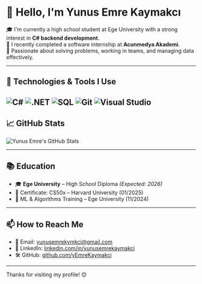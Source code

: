 # 👋 Hello, I'm Yunus Emre Kaymakcı

🎓 I'm currently a high school student at Ege University with a strong interest in **C# backend development**.  
💼 I recently completed a software internship at **Acunmedya Akademi**.  
🧠 Passionate about solving problems, working in teams, and managing data effectively.

---

## 🚀 Technologies & Tools I Use

![C#](https://img.shields.io/badge/-C%23-239120?style=flat-square&logo=c-sharp&logoColor=white)
![.NET](https://img.shields.io/badge/-.NET-512BD4?style=flat-square&logo=dotnet&logoColor=white)
![SQL](https://img.shields.io/badge/-SQL-4479A1?style=flat-square&logo=Microsoft-SQL-Server&logoColor=white)
![Git](https://img.shields.io/badge/-Git-F05032?style=flat-square&logo=git&logoColor=white)
![Visual Studio](https://img.shields.io/badge/-Visual%20Studio-5C2D91?style=flat-square&logo=visual-studio&logoColor=white)
---

## 📈 GitHub Stats

![Yunus Emre's GitHub Stats](https://github-readme-stats.vercel.app/api?username=yEmreKaymakci&show_icons=true&theme=tokyonight)

---

## 📚 Education

- 🎓 **Ege University** – High School Diploma *(Expected: 2026)*  
- 🧩 Certificate: CS50x – Harvard University (01/2025)  
- 🧠 ML & Algorithms Training – Ege University (11/2024)

---

## 📫 How to Reach Me

- 📧 Email: yunusemrekymkci@gmail.com  
- 💼 LinkedIn: [linkedin.com/in/yunusemrekaymakci](https://www.linkedin.com/in/yunusemrekaymakc%C4%B1/)  
- 🛠 GitHub: [github.com/yEmreKaymakci](https://github.com/yEmreKaymakci)

---

Thanks for visiting my profile! 😊
